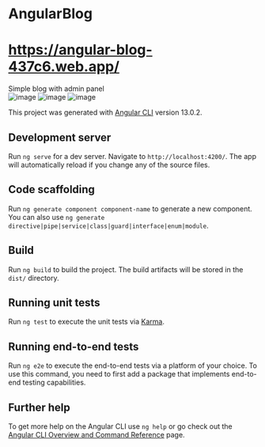# AngularBlog
# https://angular-blog-437c6.web.app/

Simple blog with admin panel
<br>
![image](https://user-images.githubusercontent.com/60988349/176957362-ef0400b6-502e-4399-8f0f-6d85b9e3ca3c.png)
![image](https://user-images.githubusercontent.com/60988349/176957475-0bf4eafe-9100-4033-9398-db4d511158a5.png)
![image](https://user-images.githubusercontent.com/60988349/176957565-0aa8f9ac-ad8f-40fe-b686-330770f21c2c.png)

This project was generated with [Angular CLI](https://github.com/angular/angular-cli) version 13.0.2.

## Development server

Run `ng serve` for a dev server. Navigate to `http://localhost:4200/`. The app will automatically reload if you change any of the source files.

## Code scaffolding

Run `ng generate component component-name` to generate a new component. You can also use `ng generate directive|pipe|service|class|guard|interface|enum|module`.

## Build

Run `ng build` to build the project. The build artifacts will be stored in the `dist/` directory.

## Running unit tests

Run `ng test` to execute the unit tests via [Karma](https://karma-runner.github.io).

## Running end-to-end tests

Run `ng e2e` to execute the end-to-end tests via a platform of your choice. To use this command, you need to first add a package that implements end-to-end testing capabilities.

## Further help

To get more help on the Angular CLI use `ng help` or go check out the [Angular CLI Overview and Command Reference](https://angular.io/cli) page.
